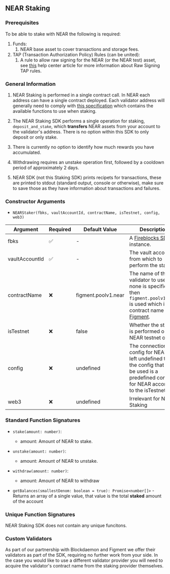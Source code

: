## NEAR Staking
### Prerequisites 
To be able to stake with NEAR the following is required:
1. Funds:
    1. NEAR base asset to cover transactions and storage fees.
2. TAP (Transaction Authorization Policy) Rules (can be united):
    1. A rule to allow raw signing for the NEAR (or the NEAR test) asset, see [this](https://support.fireblocks.io/hc/en-us/articles/4413379762450-Off-chain-message-signing) help center article for more information about Raw Signing TAP rules.


### General Information
1. NEAR Staking is performed in a single contract call. In NEAR each address can have a single contract deployed. Each validator address will generally need to comply with [this specification](https://github.com/near/core-contracts/tree/master/staking-pool) which contains the available functions to use when staking.
   
2. The NEAR Staking SDK performs a single operation for staking, `deposit_and_stake`, which **transfers** NEAR assets from your account to the validator's address. There is no option within this SDK to only deposit or only stake.

3. There is currently no option to identify how much rewards you have accumulated.

4. Withdrawing requires an unstake operation first, followed by a cooldown period of approximately 2 days.

5. NEAR SDK (not this Staking SDK) prints recipets for transactions, these are printed to stdout (standard output, console or otherwise), make sure to save those as they have information about transactions and failures.

### Constructor Arguments
- `NEARStaker(fbks, vaultAccountId, contractName, isTestnet, config, web3)`

| Argument       | Required | Default Value       | Description                                                                                                                                                         |
|----------------|----------|---------------------|---------------------------------------------------------------------------------------------------------------------------------------------------------------------|
| fbks           | ✅        | -                   | A [Fireblocks SDK](https://github.com/fireblocks/fireblocks-sdk-js) instance.                                                                                       |
| vaultAccountId | ✅        | -                   | The vault account Id from which to perform the staking.                                                                                                             |
| contractName   | ❌        | figment.poolv1.near | The name of the validator to use. If none is specified then `figment.poolv1.near` is used which is the contract name for [Figment](https://www.figment.io/staking). |
| isTestnet      | ❌        | false               | Whether the staking is performed on NEAR testnet or not                                                                                                             |
| config         | ❌        | undefined           | The connection config for NEAR, if left undefined then the config that will be used is a predefined config for NEAR according to the isTestnet flag                 |
| web3           | ❌        | undefined           | Irrelevant for NEAR Staking                                                                                                                                         |

### Standard Function Signatures
- `stake(amount: number)`:
  - amount: Amount of NEAR to stake.

- `unstake(amount: number)`:
  - amount: Amount of NEAR to unstake.

- `withdraw(amount: number)`:
  - amount: Amount of NEAR to withdraw

- `getBalances(smallestDenom: boolean = true): Promise<number[]>` - Returns an array of a single value, that value is the total **staked** amount of the account


### Unique Function Signatures
NEAR Staking SDK does not contain any unique funcitons.

### Custom Validators
As part of our partnership with Blockdaemon and Figment we offer their validators as part of the SDK, requiring no further work from your side.
In the case you would like to use a different validator provider you will need to acquire the validator's contract name from the staking provider themselves.
